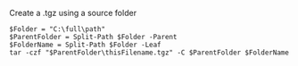 ﻿Create a .tgz using a source folder
```
$Folder = "C:\full\path"
$ParentFolder = Split-Path $Folder -Parent
$FolderName = Split-Path $Folder -Leaf
tar -czf "$ParentFolder\thisFilename.tgz" -C $ParentFolder $FolderName
```